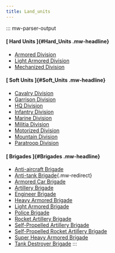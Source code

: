 ```yaml
---
title: Land_units
---
```

::: mw-parser-output
#### [ Hard Units ]{#Hard_Units .mw-headline}

-   [Armored Division](/wiki/Armored_Division "Armored Division")
-   [Light Armored
    Division](/wiki/Light_Armored_Division "Light Armored Division")
-   [Mechanized
    Division](/wiki/Mechanized_Division "Mechanized Division")

#### [ Soft Units ]{#Soft_Units .mw-headline}

-   [Cavalry Division](/wiki/Cavalry_Division "Cavalry Division")
-   [Garrison Division](/wiki/Garrison_Division "Garrison Division")
-   [HQ Division](/wiki/HQ_Division "HQ Division")
-   [Infantry Division](/wiki/Infantry_Division "Infantry Division")
-   [Marine Division](/wiki/Marine_Division "Marine Division")
-   [Militia Division](/wiki/Militia_Division "Militia Division")
-   [Motorized Division](/wiki/Motorized_Division "Motorized Division")
-   [Mountain Division](/wiki/Mountain_Division "Mountain Division")
-   [Paratroop Division](/wiki/Paratroop_Division "Paratroop Division")

#### [ Brigades ]{#Brigades .mw-headline}

-   [Anti-aircraft
    Brigade](/wiki/Anti-aircraft_Brigade "Anti-aircraft Brigade")
-   [Anti-tank
    Brigade](/wiki/Anti-tank_Brigade "Anti-tank Brigade"){.mw-redirect}
-   [Armored Car
    Brigade](/wiki/Armored_Car_Brigade "Armored Car Brigade")
-   [Artillery Brigade](/wiki/Artillery_Brigade "Artillery Brigade")
-   [Engineer Brigade](/wiki/Engineer_Brigade "Engineer Brigade")
-   [Heavy Armored
    Brigade](/wiki/Heavy_Armored_Brigade "Heavy Armored Brigade")
-   [Light Armored
    Brigade](/wiki/Light_Armored_Brigade "Light Armored Brigade")
-   [Police Brigade](/wiki/Police_Brigade "Police Brigade")
-   [Rocket Artillery
    Brigade](/wiki/Rocket_Artillery_Brigade "Rocket Artillery Brigade")
-   [Self-Propelled Artillery
    Brigade](/wiki/Self-Propelled_Artillery_Brigade "Self-Propelled Artillery Brigade")
-   [Self-Propelled Rocket Artillery
    Brigade](/wiki/Self-Propelled_Rocket_Artillery_Brigade "Self-Propelled Rocket Artillery Brigade")
-   [Super Heavy Armored
    Brigade](/wiki/Super_Heavy_Armored_Brigade "Super Heavy Armored Brigade")
-   [Tank Destroyer
    Brigade](/wiki/Tank_Destroyer_Brigade "Tank Destroyer Brigade")
:::
